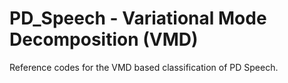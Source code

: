 # PD_Speech - Variational Mode Decomposition (VMD)

Reference codes for the VMD based classification of PD Speech. 
